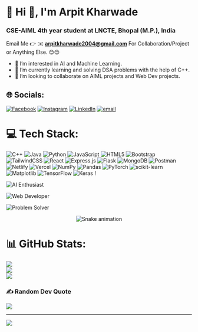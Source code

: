 # 💫 Hi 👋, I'm Arpit Kharwade 
### CSE-AIML 4th year student at LNCTE, Bhopal (M.P.), India

Email Me 👉 ✉️ **arpitkharwade2004@gmail.com** For Collaboration/Project or Anything Else. 😊😊

- 👀 I’m interested in AI and Machine Learning.
- 🌱 I’m currently learning and solving DSA problems with the help of C++.
- 💞️ I’m looking to collaborate on AIML projects and Web Dev projects.
  
## 🌐 Socials:
[![Facebook](https://img.shields.io/badge/Facebook-%231877F2.svg?logo=Facebook&logoColor=white)](https://facebook.com/arpit.kharwade.7) [![Instagram](https://img.shields.io/badge/Instagram-%23E4405F.svg?logo=Instagram&logoColor=white)](https://instagram.com/_arpitk_2004_) [![LinkedIn](https://img.shields.io/badge/LinkedIn-%230077B5.svg?logo=linkedin&logoColor=white)](https://linkedin.com/in/arpit-kharwade) [![email](https://img.shields.io/badge/Email-D14836?logo=gmail&logoColor=white)](mailto:arpitkharwade2004@gmail.com) 

# 💻 Tech Stack:
![C++](https://img.shields.io/badge/c++-%2300599C.svg?style=for-the-badge&logo=c%2B%2B&logoColor=white) ![Java](https://img.shields.io/badge/java-%23ED8B00.svg?style=for-the-badge&logo=openjdk&logoColor=white) ![Python](https://img.shields.io/badge/python-3670A0?style=for-the-badge&logo=python&logoColor=ffdd54) ![JavaScript](https://img.shields.io/badge/javascript-%23323330.svg?style=for-the-badge&logo=javascript&logoColor=%23F7DF1E) ![HTML5](https://img.shields.io/badge/html5-%23E34F26.svg?style=for-the-badge&logo=html5&logoColor=white)  ![Bootstrap](https://img.shields.io/badge/bootstrap-%238511FA.svg?style=for-the-badge&logo=bootstrap&logoColor=white) ![TailwindCSS](https://img.shields.io/badge/tailwindcss-%2338B2AC.svg?style=for-the-badge&logo=tailwind-css&logoColor=white) ![React](https://img.shields.io/badge/react-%2320232a.svg?style=for-the-badge&logo=react&logoColor=%2361DAFB) ![Express.js](https://img.shields.io/badge/express.js-%23404d59.svg?style=for-the-badge&logo=express&logoColor=%2361DAFB) ![Flask](https://img.shields.io/badge/flask-%23000.svg?style=for-the-badge&logo=flask&logoColor=white) ![MongoDB](https://img.shields.io/badge/MongoDB-%234ea94b.svg?style=for-the-badge&logo=mongodb&logoColor=white) ![Postman](https://img.shields.io/badge/Postman-FF6C37?style=for-the-badge&logo=postman&logoColor=white) ![Netlify](https://img.shields.io/badge/netlify-%23000000.svg?style=for-the-badge&logo=netlify&logoColor=#00C7B7) ![Vercel](https://img.shields.io/badge/vercel-%23000000.svg?style=for-the-badge&logo=vercel&logoColor=white) ![NumPy](https://img.shields.io/badge/numpy-%23013243.svg?style=for-the-badge&logo=numpy&logoColor=white) ![Pandas](https://img.shields.io/badge/pandas-%23150458.svg?style=for-the-badge&logo=pandas&logoColor=white) ![PyTorch](https://img.shields.io/badge/PyTorch-%23EE4C2C.svg?style=for-the-badge&logo=PyTorch&logoColor=white) ![scikit-learn](https://img.shields.io/badge/scikit--learn-%23F7931E.svg?style=for-the-badge&logo=scikit-learn&logoColor=white) ![Matplotlib](https://img.shields.io/badge/Matplotlib-%23ffffff.svg?style=for-the-badge&logo=Matplotlib&logoColor=black) ![TensorFlow](https://img.shields.io/badge/TensorFlow-%23FF6F00.svg?style=for-the-badge&logo=TensorFlow&logoColor=white) ![Keras](https://img.shields.io/badge/Keras-%23D00000.svg?style=for-the-badge&logo=Keras&logoColor=white) ! 

![AI Enthusiast](https://img.shields.io/badge/Trophy-AI%20Enthusiast-blue?style=for-the-badge&logo=python&logoColor=white)

![Web Developer](https://img.shields.io/badge/Trophy-Web%20Developer-green?style=for-the-badge&logo=react&logoColor=white)

![Problem Solver](https://img.shields.io/badge/Trophy-Problem%20Solver-orange?style=for-the-badge&logo=leetcode&logoColor=white)


<!-- Snake Game Repo View -->

<div align="center">
  <img src="https://profile-readme-generator.com/assets/snake.svg" alt="Snake animation" />
</div>

# 📊 GitHub Stats:
![](https://github-readme-stats.vercel.app/api?username=ArpitKharwade&theme=dark&hide_border=false&include_all_commits=true&count_private=false)<br/>
![](https://nirzak-streak-stats.vercel.app/?user=ArpitKharwade&theme=dark&hide_border=false)<br/>
![](https://github-readme-stats.vercel.app/api/top-langs/?username=ArpitKharwade&theme=dark&hide_border=false&include_all_commits=true&count_private=false&layout=compact)




### ✍️ Random Dev Quote
![](https://quotes-github-readme.vercel.app/api?type=horizontal&theme=radical)

---
[![](https://visitcount.itsvg.in/api?id=ArpitKharwade&icon=0&color=0)](https://visitcount.itsvg.in)

<!-- Proudly created with GPRM ( https://gprm.itsvg.in ) -->
